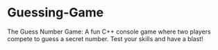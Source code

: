 # Guessing-Game
The Guess Number Game: A fun C++ console game where two players compete to guess a secret number. Test your skills and have a blast!
